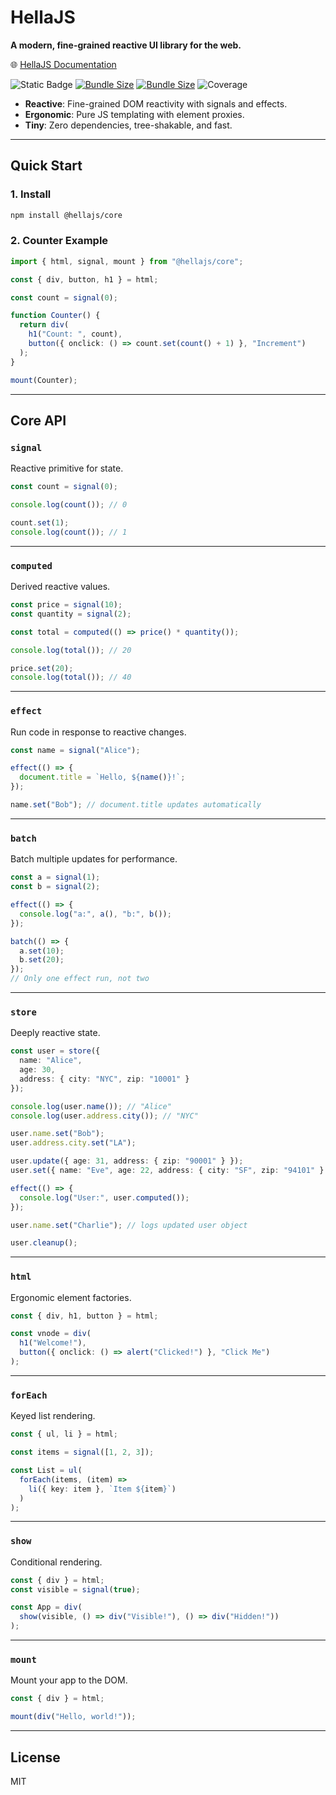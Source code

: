 # HellaJS

**A modern, fine-grained reactive UI library for the web.**

🌐 [HellaJS Documentation](https://hellajs.com)

![Static Badge](https://img.shields.io/badge/status-experimental-orange.svg)
[![Bundle Size](https://img.shields.io/bundlephobia/min/@hellajs/core)](https://bundlephobia.com/package/@hellajs/core)
[![Bundle Size](https://img.shields.io/bundlephobia/minzip/@hellajs/core)](https://bundlephobia.com/package/@hellajs/core)
![Coverage](https://img.shields.io/endpoint?url=https://gist.githubusercontent.com/omilli/6df7884e21572b4910c2f21edb658e56/raw/hellajs-coverage.json)

- **Reactive**: Fine-grained DOM reactivity with signals and effects.
- **Ergonomic**: Pure JS templating with element proxies.
- **Tiny**: Zero dependencies, tree-shakable, and fast.

---

## Quick Start

### 1. Install

```bash
npm install @hellajs/core
```

### 2. Counter Example

```typescript
import { html, signal, mount } from "@hellajs/core";

const { div, button, h1 } = html;

const count = signal(0);

function Counter() {
  return div(
    h1("Count: ", count),
    button({ onclick: () => count.set(count() + 1) }, "Increment")
  );
}

mount(Counter);
```

---

## Core API

### `signal`

Reactive primitive for state.

```typescript
const count = signal(0);

console.log(count()); // 0

count.set(1);
console.log(count()); // 1
```

---

### `computed`

Derived reactive values.

```typescript
const price = signal(10);
const quantity = signal(2);

const total = computed(() => price() * quantity());

console.log(total()); // 20

price.set(20);
console.log(total()); // 40
```

---

### `effect`

Run code in response to reactive changes.

```typescript
const name = signal("Alice");

effect(() => {
  document.title = `Hello, ${name()}!`;
});

name.set("Bob"); // document.title updates automatically
```

---

### `batch`

Batch multiple updates for performance.

```typescript
const a = signal(1);
const b = signal(2);

effect(() => {
  console.log("a:", a(), "b:", b());
});

batch(() => {
  a.set(10);
  b.set(20);
});
// Only one effect run, not two
```

---

### `store`

Deeply reactive state.

```typescript
const user = store({
  name: "Alice",
  age: 30,
  address: { city: "NYC", zip: "10001" }
});

console.log(user.name()); // "Alice"
console.log(user.address.city()); // "NYC"

user.name.set("Bob");
user.address.city.set("LA");

user.update({ age: 31, address: { zip: "90001" } });
user.set({ name: "Eve", age: 22, address: { city: "SF", zip: "94101" } });

effect(() => {
  console.log("User:", user.computed());
});

user.name.set("Charlie"); // logs updated user object

user.cleanup();
```

---

### `html`

Ergonomic element factories.

```typescript
const { div, h1, button } = html;

const vnode = div(
  h1("Welcome!"),
  button({ onclick: () => alert("Clicked!") }, "Click Me")
);
```

---

### `forEach`

Keyed list rendering.

```typescript
const { ul, li } = html;

const items = signal([1, 2, 3]);

const List = ul(
  forEach(items, (item) =>
    li({ key: item }, `Item ${item}`)
  )
);
```

---

### `show`

Conditional rendering.

```typescript
const { div } = html;
const visible = signal(true);

const App = div(
  show(visible, () => div("Visible!"), () => div("Hidden!"))
);
```

---

### `mount`

Mount your app to the DOM.

```typescript
const { div } = html;

mount(div("Hello, world!"));
```

---

## License

MIT
